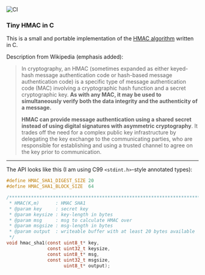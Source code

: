 ![CI](https://github.com/kokke/tiny-HMAC-c/actions/workflows/c-cpp.yml/badge.svg)

### Tiny HMAC in C

This is a small and portable implementation of the [HMAC algorithm](https://en.wikipedia.org/wiki/HMAC) written in C.

Description from Wikipedia (emphasis added):

> In cryptography, an HMAC (sometimes expanded as either keyed-hash message authentication code or hash-based message authentication code) is a specific type of message authentication code (MAC) involving a cryptographic hash function and a secret cryptographic key. **As with any MAC, it may be used to simultaneously verify both the data integrity and the authenticity of a message.**
> 
> **HMAC can provide message authentication using a shared secret instead of using digital signatures with asymmetric cryptography**. It trades off the need for a complex public key infrastructure by delegating the key exchange to the communicating parties, who are responsible for establishing and using a trusted channel to agree on the key prior to communication.

---

The API looks like this (I am using C99 `<stdint.h>`-style annotated types):

```C
#define HMAC_SHA1_DIGEST_SIZE 20
#define HMAC_SHA1_BLOCK_SIZE  64

/***********************************************************************'
 * HMAC(K,m)      : HMAC SHA1
 * @param key     : secret key
 * @param keysize : key-length in bytes
 * @param msg     : msg to calculate HMAC over
 * @param msgsize : msg-length in bytes
 * @param output  : writeable buffer with at least 20 bytes available
 */
void hmac_sha1(const uint8_t* key, 
               const uint32_t keysize,
               const uint8_t* msg,
               const uint32_t msgsize,
                     uint8_t* output);
```
